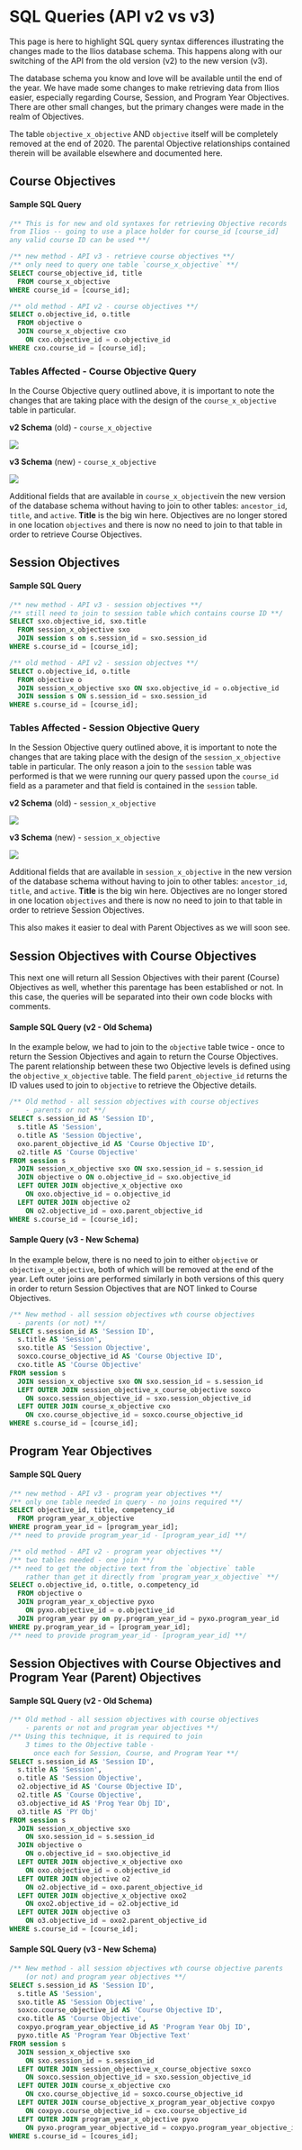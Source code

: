 # SQL Queries \(API v2 vs v3\)

This page is here to highlight SQL query syntax differences illustrating the changes made to the Ilios database schema. This happens along with our switching of the API from the old version \(v2\) to the new version \(v3\).

The database schema you know and love will be available until the end of the year. We have made some changes to make retrieving data from Ilios easier, especially regarding Course, Session, and Program Year Objectives. There are other small changes, but the primary changes were made in the realm of Objectives.

The table `objective_x_objective` AND `objective` itself will be completely removed at the end of 2020. The parental Objective relationships contained therein will be available elsewhere and documented here.

## Course Objectives

#### Sample SQL Query

```sql
/** This is for new and old syntaxes for retrieving Objective records 
from Ilios -- going to use a place holder for course_id [course_id]
any valid course ID can be used **/

/** new method - API v3 - retrieve course objectives **/
/** only need to query one table `course_x_objective` **/
SELECT course_objective_id, title 
  FROM course_x_objective 
WHERE course_id = [course_id];

/** old method - API v2 - course objectives **/
SELECT o.objective_id, o.title 
  FROM objective o 
  JOIN course_x_objective cxo 
    ON cxo.objective_id = o.objective_id
WHERE cxo.course_id = [course_id];
```

### Tables Affected - Course Objective Query

In the Course Objective query outlined above, it is important to note the changes that are taking place with the design of the `course_x_objective` table in particular.

**v2 Schema** \(old\) - `course_x_objective`

![](../.gitbook/assets/crs_x_obj_old.png)

**v3 Schema** \(new\) - `course_x_objective`

![](../.gitbook/assets/crs_x_obj_new.png)

Additional fields that are available in `course_x_objective`in the new version of the database schema without having to join to other tables: `ancestor_id`, `title`, and `active`. **Title** is the big win here. Objectives are no longer stored in one location `objectives` and there is now no need to join to that table in order to retrieve Course Objectives.

## Session Objectives

#### Sample SQL Query

```sql
/** new method - API v3 - session objectives **/
/** still need to join to session table which contains course ID **/
SELECT sxo.objective_id, sxo.title 
  FROM session_x_objective sxo
  JOIN session s on s.session_id = sxo.session_id 
WHERE s.course_id = [course_id];

/** old method - API v2 - session objectves **/
SELECT o.objective_id, o.title 
  FROM objective o 
  JOIN session_x_objective sxo ON sxo.objective_id = o.objective_id
  JOIN session s ON s.session_id = sxo.session_id
WHERE s.course_id = [course_id];
```

### Tables Affected - Session Objective Query

In the Session Objective query outlined above, it is important to note the changes that are taking place with the design of the `session_x_objective` table in particular. The only reason a join to the `session` table was performed is that we were running our query passed upon the  `course_id` field as a parameter and that field is contained in the `session` table.

**v2 Schema** \(old\) - `session_x_objective`

![](../.gitbook/assets/sess_x_obj_old.png)

**v3 Schema** \(new\) - `session_x_objective`

![](../.gitbook/assets/sess_x_obj_new.png)

Additional fields that are available in `session_x_objective` in the new version of the database schema without having to join to other tables: `ancestor_id`, `title`, and `active`. **Title** is the big win here. Objectives are no longer stored in one location `objectives` and there is now no need to join to that table in order to retrieve Session Objectives.

This also makes it easier to deal with Parent Objectives as we will soon see. 

## Session Objectives with Course Objectives

This next one will return all Session Objectives with their parent \(Course\) Objectives as well, whether this parentage has been established or not. In this case, the queries will be separated into their own code blocks with comments.

#### Sample SQL Query \(v2 - Old Schema\)

In the example below, we had to join to the `objective` table twice - once to return the Session Objectives and again to return the Course Objectives. The parent relationship between these two Objective levels is defined using the `objective_x_objective` table. The field `parent_objective_id` returns the ID values used to join to `objective` to retrieve the Objective details.

```sql
/** Old method - all session objectives with course objectives 
    - parents or not **/
SELECT s.session_id AS 'Session ID', 
  s.title AS 'Session',
  o.title AS 'Session Objective', 
  oxo.parent_objective_id AS 'Course Objective ID',
  o2.title AS 'Course Objective'
FROM session s
  JOIN session_x_objective sxo ON sxo.session_id = s.session_id
  JOIN objective o ON o.objective_id = sxo.objective_id
  LEFT OUTER JOIN objective_x_objective oxo 
    ON oxo.objective_id = o.objective_id
  LEFT OUTER JOIN objective o2 
    ON o2.objective_id = oxo.parent_objective_id
WHERE s.course_id = [course_id];
```

#### Sample Query \(v3 - New Schema\)

In the example below, there is no need to join to either `objective` or `objective_x_objective`, both of which will be removed at the end of the year. Left outer joins are performed similarly in both versions of this query in order to return Session Objectives that are NOT linked to Course Objectives.

```sql
/** New method - all session objectives wth course objectives
  - parents (or not) **/
SELECT s.session_id AS 'Session ID', 
  s.title AS 'Session', 
  sxo.title AS 'Session Objective',
  soxco.course_objective_id AS 'Course Objective ID',
  cxo.title AS 'Course Objective'
FROM session s 
  JOIN session_x_objective sxo ON sxo.session_id = s.session_id
  LEFT OUTER JOIN session_objective_x_course_objective soxco 
    ON soxco.session_objective_id = sxo.session_objective_id
  LEFT OUTER JOIN course_x_objective cxo 
    ON cxo.course_objective_id = soxco.course_objective_id
WHERE s.course_id = [course_id];
```

## Program Year Objectives

#### Sample SQL Query

```sql
/** new method - API v3 - program year objectives **/
/** only one table needed in query - no joins required **/
SELECT objective_id, title, competency_id 
  FROM program_year_x_objective 
WHERE program_year_id = [program_year_id];
/** need to provide program_year_id - [program_year_id] **/

/** old method - API v2 - program year objectives **/
/** two tables needed - one join **/
/** need to get the objective text from the `objective` table
    rather than get it directly from `program_year_x_objective` **/
SELECT o.objective_id, o.title, o.competency_id 
  FROM objective o 
  JOIN program_year_x_objective pyxo 
    ON pyxo.objective_id = o.objective_id
  JOIN program_year py on py.program_year_id = pyxo.program_year_id
WHERE py.program_year_id = [program_year_id];
/** need to provide program_year_id - [program_year_id] **/
```

## Session Objectives with Course Objectives and Program Year \(Parent\) Objectives

#### Sample SQL Query \(v2 - Old Schema\)

```sql
/** Old method - all session objectives with course objectives 
    - parents or not and program year objectives **/
/** Using this technique, it is required to join 
    3 times to the Objective table - 
      once each for Session, Course, and Program Year **/
SELECT s.session_id AS 'Session ID', 
  s.title AS 'Session',
  o.title AS 'Session Objective', 
  o2.objective_id AS 'Course Objective ID',
  o2.title AS 'Course Objective', 
  o3.objective_id AS 'Prog Year Obj ID',
  o3.title AS 'PY Obj'
FROM session s
  JOIN session_x_objective sxo 
    ON sxo.session_id = s.session_id
  JOIN objective o 
    ON o.objective_id = sxo.objective_id
  LEFT OUTER JOIN objective_x_objective oxo 
    ON oxo.objective_id = o.objective_id
  LEFT OUTER JOIN objective o2 
    ON o2.objective_id = oxo.parent_objective_id
  LEFT OUTER JOIN objective_x_objective oxo2 
    ON oxo2.objective_id = o2.objective_id
  LEFT OUTER JOIN objective o3 
    ON o3.objective_id = oxo2.parent_objective_id
WHERE s.course_id = [course_id];
```

#### Sample SQL Query \(v3 - New Schema\)

```sql
/** New method - all session objectives wth course objective parents 
    (or not) and program year objectives **/
SELECT s.session_id AS 'Session ID', 
  s.title AS 'Session', 
  sxo.title AS 'Session Objective' ,
  soxco.course_objective_id AS 'Course Objective ID',
  cxo.title AS 'Course Objective', 
  coxpyo.program_year_objective_id AS 'Program Year Obj ID',
  pyxo.title AS 'Program Year Objective Text'
FROM session s 
  JOIN session_x_objective sxo 
    ON sxo.session_id = s.session_id
  LEFT OUTER JOIN session_objective_x_course_objective soxco 
    ON soxco.session_objective_id = sxo.session_objective_id
  LEFT OUTER JOIN course_x_objective cxo 
    ON cxo.course_objective_id = soxco.course_objective_id
  LEFT OUTER JOIN course_objective_x_program_year_objective coxpyo 
    ON coxpyo.course_objective_id = cxo.course_objective_id
  LEFT OUTER JOIN program_year_x_objective pyxo 
    ON pyxo.program_year_objective_id = coxpyo.program_year_objective_id
WHERE s.course_id = [coures_id];
```



